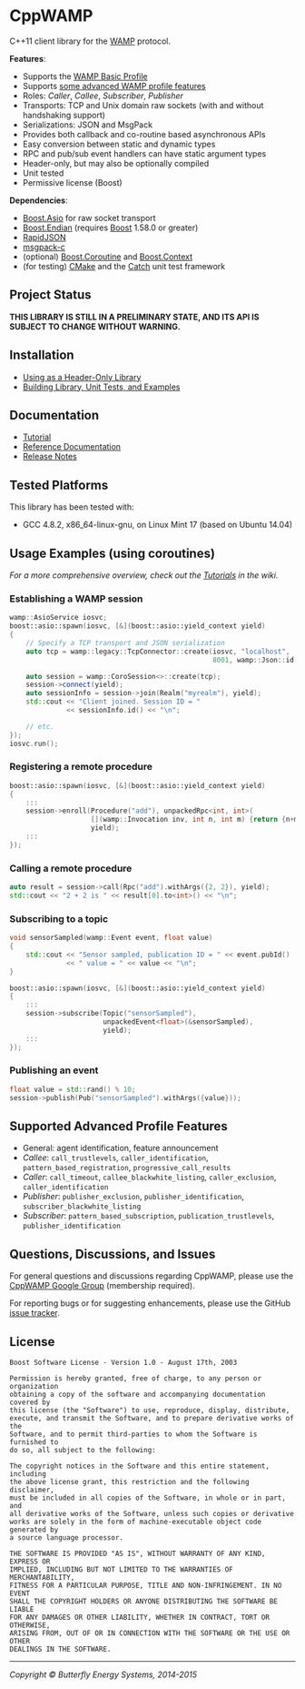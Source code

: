 CppWAMP
=======

C++11 client library for the [WAMP][wamp] protocol.

**Features**:

- Supports the [WAMP Basic Profile][wamp-basic]
- Supports [some advanced WAMP profile features](#advanced)
- Roles: _Caller_, _Callee_, _Subscriber_, _Publisher_
- Transports: TCP and Unix domain raw sockets (with and without handshaking support)
- Serializations: JSON and MsgPack
- Provides both callback and co-routine based asynchronous APIs
- Easy conversion between static and dynamic types
- RPC and pub/sub event handlers can have static argument types
- Header-only, but may also be optionally compiled
- Unit tested
- Permissive license (Boost)

**Dependencies**:

- [Boost.Asio][boost-asio] for raw socket transport
- [Boost.Endian][boost-endian] (requires [Boost][boost] 1.58.0 or greater)
- [RapidJSON][rapidjson]
- [msgpack-c][msgpack-c]
- (optional) [Boost.Coroutine][boost-coroutine] and
  [Boost.Context][boost-context]
- (for testing) [CMake][cmake] and the [Catch][catch] unit test framework

[wamp]: http://wamp.ws/
[wamp-basic]: https://github.com/tavendo/WAMP/blob/master/spec/basic.md
[boost-asio]: http://www.boost.org/doc/libs/release/doc/html/boost_asio.html
[boost-endian]: https://github.com/boostorg/endian
[boost]: http://boost.org
[rapidjson]: https://github.com/miloyip/rapidjson
[msgpack-c]: https://github.com/msgpack/msgpack-c
[boost-coroutine]: http://www.boost.org/doc/libs/release/libs/coroutine/doc/html/index.html
[boost-context]: http://www.boost.org/doc/libs/release/libs/context/doc/html/index.html
[cmake]: http://www.cmake.org/
[catch]: https://github.com/philsquared/Catch

Project Status
--------------

**THIS LIBRARY IS STILL IN A PRELIMINARY STATE, AND ITS API IS SUBJECT TO
CHANGE WITHOUT WARNING.**

Installation
-------------

- [Using as a Header-Only Library](https://github.com/ecorm/cppwamp/wiki/Header-Only-Use)
- [Building Library, Unit Tests, and Examples](https://github.com/ecorm/cppwamp/wiki/Building)

Documentation
-------------

- [Tutorial](https://github.com/ecorm/cppwamp/wiki/Tutorial)
- [Reference Documentation](http://ecorm.github.io/cppwamp/doc/index.html)
- [Release Notes](./CHANGELOG.md)

Tested Platforms
----------------

This library has been tested with:

- GCC 4.8.2, x86_64-linux-gnu, on Linux Mint 17 (based on Ubuntu 14.04)

Usage Examples (using coroutines)
---------------------------------

_For a more comprehensive overview, check out the [Tutorials](https://github.com/ecorm/cppwamp/wiki/Tutorial) in the wiki._

### Establishing a WAMP session
```c++
wamp::AsioService iosvc;
boost::asio::spawn(iosvc, [&](boost::asio::yield_context yield)
{
    // Specify a TCP transport and JSON serialization
    auto tcp = wamp::legacy::TcpConnector::create(iosvc, "localhost",
                                                  8001, wamp::Json::id());

    auto session = wamp::CoroSession<>::create(tcp);
    session->connect(yield);
    auto sessionInfo = session->join(Realm("myrealm"), yield);
    std::cout << "Client joined. Session ID = "
              << sessionInfo.id() << "\n";

    // etc.
});
iosvc.run();
```

### Registering a remote procedure
```c++
boost::asio::spawn(iosvc, [&](boost::asio::yield_context yield)
{
    :::
    session->enroll(Procedure("add"), unpackedRpc<int, int>(
                    [](wamp::Invocation inv, int n, int m) {return {n+m};}),
                    yield);
    :::
});
```

### Calling a remote procedure
```c++
auto result = session->call(Rpc("add").withArgs({2, 2}), yield);
std::cout << "2 + 2 is " << result[0].to<int>() << "\n";
```

### Subscribing to a topic
```c++
void sensorSampled(wamp::Event event, float value)
{
    std::cout << "Sensor sampled, publication ID = " << event.pubId()
              << " value = " << value << "\n";
}

boost::asio::spawn(iosvc, [&](boost::asio::yield_context yield)
{
    :::
    session->subscribe(Topic("sensorSampled"),
                       unpackedEvent<float>(&sensorSampled),
                       yield);
    :::
});
```

### Publishing an event
```c++
float value = std::rand() % 10;
session->publish(Pub("sensorSampled").withArgs({value}));
```

<a name="advanced"></a>Supported Advanced Profile Features
----------------------------------------------------------

- General: agent identification, feature announcement
- _Callee_: `call_trustlevels`, `caller_identification`, `pattern_based_registration`, `progressive_call_results`
- _Caller_: `call_timeout`, `callee_blackwhite_listing`, `caller_exclusion`, `caller_identification`
- _Publisher_: `publisher_exclusion`, `publisher_identification`, `subscriber_blackwhite_listing`
- _Subscriber_: `pattern_based_subscription`, `publication_trustlevels`, `publisher_identification`

Questions, Discussions, and Issues
----------------------------------

For general questions and discussions regarding CppWAMP, please use the
[CppWAMP Google Group][googlegroup] (membership required).

For reporting bugs or for suggesting enhancements, please use the GitHub
[issue tracker][issues].

[googlegroup]: https://groups.google.com/forum/#!forum/cppwamp
[issues]: https://github.com/ecorm/cppwamp/issues


License
-------

```
Boost Software License - Version 1.0 - August 17th, 2003

Permission is hereby granted, free of charge, to any person or organization
obtaining a copy of the software and accompanying documentation covered by
this license (the "Software") to use, reproduce, display, distribute,
execute, and transmit the Software, and to prepare derivative works of the
Software, and to permit third-parties to whom the Software is furnished to
do so, all subject to the following:

The copyright notices in the Software and this entire statement, including
the above license grant, this restriction and the following disclaimer,
must be included in all copies of the Software, in whole or in part, and
all derivative works of the Software, unless such copies or derivative
works are solely in the form of machine-executable object code generated by
a source language processor.

THE SOFTWARE IS PROVIDED "AS IS", WITHOUT WARRANTY OF ANY KIND, EXPRESS OR
IMPLIED, INCLUDING BUT NOT LIMITED TO THE WARRANTIES OF MERCHANTABILITY,
FITNESS FOR A PARTICULAR PURPOSE, TITLE AND NON-INFRINGEMENT. IN NO EVENT
SHALL THE COPYRIGHT HOLDERS OR ANYONE DISTRIBUTING THE SOFTWARE BE LIABLE
FOR ANY DAMAGES OR OTHER LIABILITY, WHETHER IN CONTRACT, TORT OR OTHERWISE,
ARISING FROM, OUT OF OR IN CONNECTION WITH THE SOFTWARE OR THE USE OR OTHER
DEALINGS IN THE SOFTWARE.
```

* * *
_Copyright © Butterfly Energy Systems, 2014-2015_
